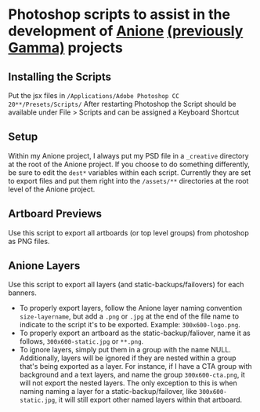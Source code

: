 # Photoshop scripts to assist in the development of [Anione](https://github.com/lovecomm/anione) [(previously Gamma)](https://github.com/lovecomm/gamma) projects

## Installing the Scripts
Put the jsx files in `/Applications/Adobe Photoshop CC 20**/Presets/Scripts/`
After restarting Photoshop the Script should be available under File > Scripts and can be assigned a Keyboard Shortcut 

## Setup
Within my Anione project, I always put my PSD file in a `_creative` directory at the root of the Anione project. If you choose to do something differently, be sure to edit the `dest*` variables within each script. Currently they are set to export files and put them right into the `/assets/**` directories at the root level of the Anione project.

## Artboard Previews
Use this script to export all artboards (or top level groups) from photoshop as PNG files.

## Anione Layers
Use this script to export all layers (and static-backups/failovers) for each banners.
* To properly export layers, follow the Anione layer naming convention `size-layername`, but add a `.png` or `.jpg` at the end of the file name to indicate to the script it's to be exported. Example: `300x600-logo.png`.
* To properly export an artboard as the static-backup/faliover, name it as follows, `300x600-static.jpg` or `**.png`.
* To ignore layers, simply put them in a group with the name NULL. Additionally, layers will be ignored if they are nested within a group that's being exported as a layer. For instance, if I have a CTA group with background and a text layers, and name the group `300x600-cta.png`, it will not export the nested layers. The only exception to this is when naming naming a layer for a static-backup/failover, like `300x600-static.jpg`, it will still export other named layers within that artboard.
